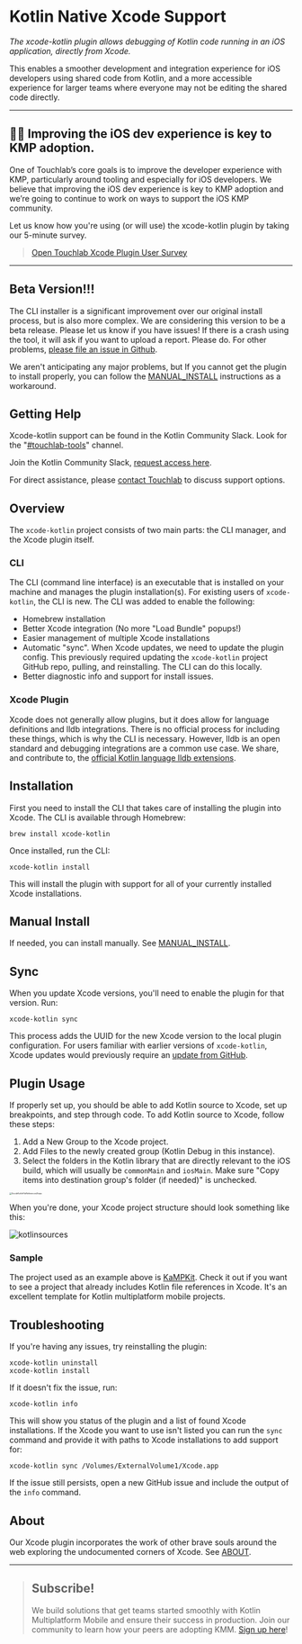 # Kotlin Native Xcode Support

*The xcode-kotlin plugin allows debugging of Kotlin code running in an iOS application, directly from Xcode.*

This enables a smoother development and integration experience for iOS developers using shared code from Kotlin, and a more accessible experience for larger teams where everyone may not be editing the shared code directly.

*************************************************************************
## 🔑🔑 Improving the iOS dev experience is key to KMP adoption. 

One of Touchlab’s core goals is to improve the developer experience with KMP, particularly around tooling and especially for iOS developers. We believe that improving the iOS dev experience is key to KMP adoption and we’re going to continue to work on ways to support the iOS KMP community. 

Let us know how you're using (or will use) the xcode-kotlin plugin by taking our 5-minute survey.

> [Open Touchlab Xcode Plugin User Survey](https://touchlabwaitlist.typeform.com/xcodepluginuser)
*************************************************************************


## Beta Version!!!

The CLI installer is a significant improvement over our original install process, but is also more complex. We are considering this version to be a beta release. Please let us know if you have issues! If there is a crash using the tool, it will ask if you want to upload a report. Please do. For other problems, [please file an issue in Github](https://github.com/touchlab/xcode-kotlin/issues).

We aren't anticipating any major problems, but If you cannot get the plugin to install properly, you can follow the [MANUAL_INSTALL](MANUAL_INSTALL.md) instructions as a workaround.

## Getting Help

Xcode-kotlin support can be found in the Kotlin Community Slack. Look for the "[#touchlab-tools](https://kotlinlang.slack.com/archives/CTJB58X7X)" channel.

Join the Kotlin Community Slack, [request access here](http://slack.kotlinlang.org/).

For direct assistance, please [contact Touchlab](https://go.touchlab.co/contactus-gh) to discuss support options.

## Overview

The `xcode-kotlin` project consists of two main parts: the CLI manager, and the Xcode plugin itself.

### CLI

The CLI (command line interface) is an executable that is installed on your machine and manages the plugin installation(s). For existing users of `xcode-kotlin`, the CLI is new. The CLI was added to enable the following:

- Homebrew installation
- Better Xcode integration (No more "Load Bundle" popups!)
- Easier management of multiple Xcode installations
- Automatic "sync". When Xcode updates, we need to update the plugin config. This previously required updating the `xcode-kotlin` project GitHub repo, pulling, and reinstalling. The CLI can do this locally.
- Better diagnostic info and support for install issues.

### Xcode Plugin

Xcode does not generally allow plugins, but it does allow for language definitions and lldb integrations. There is no official process for including these things, which is why the CLI is necessary. However, lldb is an open standard and debugging integrations are a common use case. We share, and contribute to, the [official Kotlin language lldb extensions](https://github.com/JetBrains/kotlin/blob/master/kotlin-native/llvmDebugInfoC/src/scripts/konan_lldb.py).

## Installation

First you need to install the CLI that takes care of installing the plugin into Xcode. The CLI is available through Homebrew:

```shell
brew install xcode-kotlin
```

Once installed, run the CLI:

```shell
xcode-kotlin install
```

This will install the plugin with support for all of your currently installed Xcode installations.

## Manual Install

If needed, you can install manually. See [MANUAL_INSTALL](MANUAL_INSTALL.md).

## Sync

When you update Xcode versions, you'll need to enable the plugin for that version. Run:

```shell
xcode-kotlin sync
```

This process adds the UUID for the new Xcode version to the local plugin configuration. For users familiar with earlier versions of `xcode-kotlin`, Xcode updates would previously require an [update from GitHub](https://github.com/touchlab/xcode-kotlin/pull/37/files).

## Plugin Usage

If properly set up, you should be able to add Kotlin source to Xcode, set up breakpoints, and step through code. To add Kotlin source to Xcode, follow these steps:

1. Add a New Group to the Xcode project.
2. Add Files to the newly created group (Kotlin Debug in this instance).
3. Select the folders in the Kotlin library that are directly relevant to the iOS build, which will usually be `commonMain` and `iosMain`. Make sure "Copy items into destination group's folder (if needed)" is unchecked.

<img src="https://tl-navigator-images.s3.us-east-1.amazonaws.com/docimages/2022-04-27_08-31-XcodeKotlinFileReferencesSteps.png" alt="XcodeKotlinFileReferencesSteps" style="zoom: 25%;" />

When you're done, your Xcode project structure should look something like this:

![kotlinsources](https://tl-navigator-images.s3.us-east-1.amazonaws.com/docimages/2022-04-27_09-03-kotlinsources.png)

### Sample

The project used as an example above is [KaMPKit](https://github.com/touchlab/KaMPKit/). Check it out if you want to see a project that already includes Kotlin file references in Xcode. It's an excellent template for Kotlin multiplatform mobile projects.

## Troubleshooting

If you're having any issues, try reinstalling the plugin:

```shell
xcode-kotlin uninstall
xcode-kotlin install
```

If it doesn't fix the issue, run:

```shell
xcode-kotlin info
```

This will show you status of the plugin and a list of found Xcode installations. If the Xcode you want to use isn't listed you can run the `sync` command and provide it with paths to Xcode installations to add support for:

```
xcode-kotlin sync /Volumes/ExternalVolume1/Xcode.app
```

If the issue still persists, open a new GitHub issue and include the output of the `info` command.

## About

Our Xcode plugin incorporates the work of other brave souls around the web exploring the undocumented corners of Xcode. See [ABOUT](ABOUT.md).

***********************
> ## Subscribe!
>
> We build solutions that get teams started smoothly with Kotlin Multiplatform Mobile and ensure their success in production. Join our community to learn how your peers are adopting KMM.
 [Sign up here](https://go.touchlab.co/newsletter-gh)!
